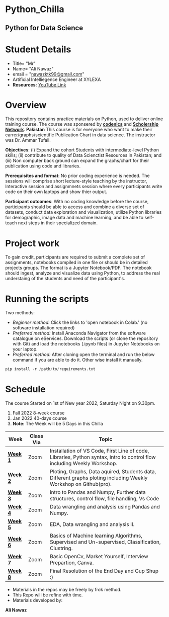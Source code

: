 # Python_Chilla
## Python for Data Science

# Student Details
+ Title= "Mr"
+ Name= "Ali Nawaz"
+ email = "nawazktk99@gmail.com"
+ Artificial Intelliegence Engineer at XYLEXA
+ **Resources:** [YouTube Link](https://www.youtube.com/watch?v=QvPekMN4F0w&list=PL9XvIvvVL50HVsu-Ao8NBr0UJSO8O6lBI&ab_channel=Codanics)

# Overview
This repository contains practice materials on Python, used to deliver online training course. The course was sponsered by **[codenics](http://codanics.com/)** and **[Scholership Network](https://www.facebook.com/groups/scholarships.pk/)**. **Pakistan**
This course is for everyone who want to make their carrer/graphs/scientific Publication Chart in data science. The instructor was Dr. Ammar Tufail.

__Objectives__: (i) Expand the cohort Students with intermediate-level Python skills; (ii) contribute to quality of Data Scienctist  Resources in Pakistan; and (iii) Non computer back ground can expand the graphs/chart for their publication using code and libraries.

__Prerequisites and format__: No prior coding experience is needed. The sessions will comprise short lecture-style teaching by the instructor, Interactive session and assignmnets session where every participants write code on their own laptops and show thier output.

__Participant outcomes__: With no coding knowledge before the course, participants should be able to access and combine a diverse set of datasets, conduct data exploration and visualization, utilize Python libraries for demographic, image data and machine learning, and be able to self-teach next steps in their specialized domain.

# Project work
To gain credit, participants are required to submit a complete set of assignments, notebooks compiled in one file or should be in detailed projects groups. The format is a Jupyter Notebook/PDF. The notebook should ingest, analyze and visualize data using Python, to address the real understaing of the students and need of the participant's.

# Running the scripts
Two methods:
* _Beginner method:_ Click the links to 'open notebook in Colab.' (no software installation required)
* _Preferred method:_ Install Anaconda Navigator from the software catalogue on eServices. Download the scripts (or clone the repository with Git) and load the notebooks (.ipynb files) in Jupyter Notebooks on your laptop.
* _Preferred method:_ After cloning open the terminal and run the below command if you are able to do it. Other wise install it manually.

```python
pip install -r /path/to/requirements.txt
```

# Schedule
The course Started on 1st of New year 2022, Saturday Night on 9.30pm.
1. Fall 2022 8-week course
2. Jan 2022 40-days course
3. **Note:** The Week will be 5 Days in this Chilla

|Week | Class Via | Topic|
|----|----|----|
|**[Week 1](https://github.com/Aliktk/Python_Chilla/tree/main/Python_hands_on)**| Zoom |  Installation of VS Code, First Line of code, Libraries, Python syntax, intro to control flow including Weekly Workshop. |
|**[Week 2](https://github.com/Aliktk/Python_Chilla/tree/main/graphs)** | Zoom | Ploting, Graphs, Data aquired, Students data, Different graphs ploting including Weekly Workshop on Github(pro). |
|**[Week 3](https://github.com/Aliktk/Python_Chilla/tree/main/Python_hands_on)**| Zoom | intro to Pandas and Numpy, Further data structures, control flow, file handling, Vs Code |
|**[Week 4](https://github.com/Aliktk/Python_Chilla/tree/main/Python_hands_on)**| Zoom | Data wrangling and analysis using Pandas and Numpy. |
|**[Week 5](https://github.com/Aliktk/Python_Chilla/tree/main/Python_hands_on)**| Zoom | EDA, Data wrangling and analysis II. |
|**[Week 6](https://github.com/Aliktk/Python_Chilla/tree/main/machine_learning)**| Zoom | Basics of Machine learning Algorithms, Supervised and Un-supervised, Classification, Clustring. |
|**[Week 7](https://github.com/Aliktk/Python_Chilla/tree/main/cv_with_python_using%20opencv)**| Zoom | Basic OpenCv, Market Yourself, Interview Prepartion, Canva. |
|**[Week 8]()**| Zoom | Final Resolution of the End Day and Gup Shup :) |

+ Materials in the repos may be freely by frok method.
+ This Repo will be refine with time.
+ Materials developed by:

**Ali Nawaz**



